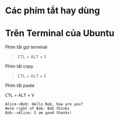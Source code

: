 Các phím tắt hay dùng
====================

# Trên Terminal của Ubuntu
Phím tắt gọi terminal
> <kbd>CTL</kbd> + <kbd>ALT</kbd> + <kbd>t</kbd>

Phím tắt copy
> <kbd>CTL</kbd> + <kbd>ALT</kbd> + <kbd>C</kbd>

 Phím tắt paste

<kbd>CTL</kbd> + <kbd>ALT</kbd> + <kbd>V</kbd>

```sequence
Alice->Bob: Hello Bob, how are you?
Note right of Bob: Bob thinks
Bob-->Alice: I am good thanks!
```
